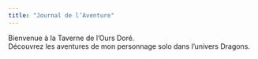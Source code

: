 ```yaml
---
title: "Journal de l’Aventure"
---
```


Bienvenue à la Taverne de l’Ours Doré.  
Découvrez les aventures de mon personnage solo dans l’univers Dragons.
